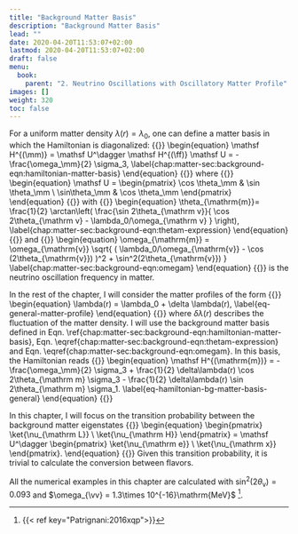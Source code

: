 ```yaml
---
title: "Background Matter Basis"
description: "Background Matter Basis"
lead: ""
date: 2020-04-20T11:53:07+02:00
lastmod: 2020-04-20T11:53:07+02:00
draft: false
menu:
  book:
    parent: "2. Neutrino Oscillations with Oscillatory Matter Profile"
images: []
weight: 320
toc: false
---
```


For a uniform matter density $\lambda(r) = \lambda_0$, one can define a matter basis in which the Hamiltonian is diagonalized:
{{<m>}}
\begin{equation}
\mathsf H^{(\mm)}  = \mathsf U^\dagger \mathsf H^{(\ff)} \mathsf U = -\frac{\omega_\mm}{2} \sigma_3,
\label{chap:matter-sec:background-eqn:hamiltonian-matter-basis}
\end{equation}
{{</m>}}
where
{{<m>}}
\begin{equation}
\mathsf U = \begin{pmatrix}
\cos \theta_\mm & \sin \theta_\mm \\
\sin\theta_\mm & \cos \theta_\mm
\end{pmatrix}
\end{equation}
{{</m>}}
with
{{<m>}}
\begin{equation}
\theta_{\mathrm{m}}= \frac{1}{2} \arctan\left(
\frac{\sin 2\theta_{\mathrm v}}{ \cos 2\theta_{\mathrm v} - \lambda_0/\omega_{\mathrm v} } \right),
\label{chap:matter-sec:background-eqn:thetam-expression}
\end{equation}
{{</m>}}
and
{{<m>}}
\begin{equation}
\omega_{\mathrm{m}} = \omega_{\mathrm{v}} \sqrt{ ( \lambda_0/\omega_{\mathrm{v}} - \cos (2\theta_{\mathrm{v}}) )^2 + \sin^2(2\theta_{\mathrm{v}}) }
\label{chap:matter-sec:background-eqn:omegam}
\end{equation}
{{</m>}}
is the neutrino oscillation frequency in matter.

In the rest of the chapter, I will consider the matter profiles of the form
{{<m>}}
\begin{equation}
    \lambda(r) = \lambda_0 + \delta \lambda(r),
    \label{eq-general-matter-profile}
\end{equation}
{{</m>}}
where $\delta \lambda(r)$ describes the fluctuation of the matter density. I will use the background matter basis defined in Eqn. \ref{chap:matter-sec:background-eqn:hamiltonian-matter-basis},  Eqn. \eqref{chap:matter-sec:background-eqn:thetam-expression} and Eqn. \eqref{chap:matter-sec:background-eqn:omegam}. In this basis, the Hamiltonian reads
{{<m>}}
\begin{equation}
    \mathsf H^{(\mathrm{m})} = -\frac{\omega_\mm}{2} \sigma_3 + \frac{1}{2} \delta\lambda(r) \cos 2\theta_{\mathrm m} \sigma_3
     - \frac{1}{2} \delta\lambda(r) \sin 2\theta_{\mathrm m} \sigma_1.
    \label{eq-hamiltonian-bg-matter-basis-general}
\end{equation}
{{</m>}}

In this chapter, I will focus on the transition probability between the background matter eigenstates
{{<m>}}
\begin{equation}
    \begin{pmatrix}
        \ket{\nu_{\mathrm L}} \\
        \ket{\nu_{\mathrm H}}
    \end{pmatrix} = \mathsf U^\dagger \begin{pmatrix}
        \ket{\nu_{\mathrm e}} \\
        \ket{\nu_{\mathrm x}}
    \end{pmatrix}.
\end{equation}
{{</m>}}
Given this transition probability, it is trivial to calculate the conversion between flavors.

All the numerical examples in this chapter are calculated with $\sin^2(2\theta_{\mathrm v}) = 0.093$ and $\omega_{\vv} = 1.3\times 10^{-16}\mathrm{MeV}$ [^Patrignani:2016xqp].

[^Patrignani:2016xqp]: {{< ref key="Patrignani:2016xqp">}}